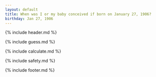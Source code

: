 ```yaml
---
layout: default
title: When was I or my baby conceived if born on January 27, 1906?
birthday: Jan 27, 1906
---
```


{% include header.md %}

{% include guess.md %}

{% include calculate.md %}

{% include safety.md %}

{% include footer.md %}



